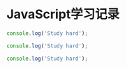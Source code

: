 # JavaScript学习记录
```js
console.log('Study hard');

console.log('Study hard');

console.log('Study hard');
```